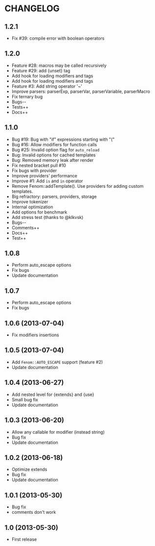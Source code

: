 CHANGELOG
=========

## 1.2.1

- Fix #39: compile error with boolean operators

## 1.2.0

- Feature #28: macros may be called recursively
- Feature #29: add {unset} tag
- Add hook for loading modifiers and tags
- Add hook for loading modifiers and tags
- Feature #3: Add string operator '~'
- Improve parsers: parserExp, parserVar, parserVariable, parserMacro
- Fix ternary bug
- Bugs--
- Tests++
- Docs++

## 1.1.0

- Bug #19: Bug with "if" expressions starting with "("
- Bug #16: Allow modifiers for function calls
- Bug #25: Invalid option flag for `auto_reload`
- Bug: Invalid options for cached templates
- Bug: Removed memory leak after render
- Fix nested bracket pull #10
- Fix bugs with provider
- Improve providers' performance
- Improve #1: Add `is` and `in` operator
- Remove Fenom::addTemplate(). Use providers for adding custom templates.
- Big refractory: parsers, providers, storage
- Improve tokenizer
- Internal optimization
- Add options for benchmark
- Add stress test (thanks to @klkvsk)
- Bugs--
- Comments++
- Docs++
- Test++

## 1.0.8

- Perform auto_escape options
- Fix bugs
- Update documentation

## 1.0.7

- Perform auto_escape options
- Fix bugs

## 1.0.6 (2013-07-04)

- Fix modifiers insertions

## 1.0.5 (2013-07-04)

- Add `Fenom::AUTO_ESCAPE` support (feature #2)
- Update documentation

## 1.0.4 (2013-06-27)

- Add nested level for {extends} and {use}
- Small bug fix
- Update documentation

## 1.0.3 (2013-06-20)

- Allow any callable for modifier (instead string)
- Bug fix
- Update documentation

## 1.0.2 (2013-06-18)

- Optimize extends
- Bug fix
- Update documentation

## 1.0.1 (2013-05-30)

- Bug fix
- comments don't work

## 1.0 (2013-05-30)

- First release
